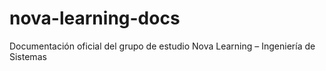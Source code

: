 # nova-learning-docs
Documentación oficial del grupo de estudio Nova Learning – Ingeniería de Sistemas
